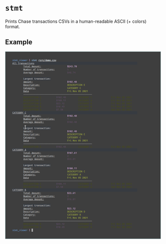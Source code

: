 # `stmt`

Prints Chase transactions CSVs in a human-readable ASCII (+ colors) format.

## Example
![demo](./rsrc/demo.png)

